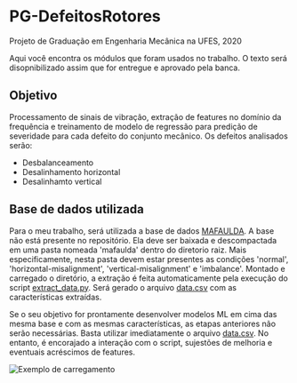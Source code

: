 # PG-DefeitosRotores

Projeto de Graduação em Engenharia Mecânica na UFES, 2020

Aqui você encontra os módulos que foram usados no trabalho. O texto será disopnibilizado assim que for entregue e aprovado pela banca.

## Objetivo

Processamento de sinais de vibração, extração de features no domínio da frequência e treinamento de modelo de regressão para predição de severidade para cada defeito do conjunto mecânico. Os defeitos analisados serão:

* Desbalanceamento
* Desalinhamento horizontal
* Desalinhamto vertical

## Base de dados utilizada

Para o meu trabalho, será utilizada a base de dados [MAFAULDA](http://www02.smt.ufrj.br/~offshore/mfs/page_01.html#SEC1). A base não está presente no repositório. Ela deve ser baixada e descompactada em uma pasta nomeada 'mafaulda' dentro do diretorio raiz. Mais especificamente, nesta pasta devem estar presentes as condições 'normal', 'horizontal-misalignment', 'vertical-misalignment' e 'imbalance'. Montado e carregado o diretório, a extração é feita automaticamente pela execução do script [extract_data.py](extract_data.py). Será gerado o arquivo [data.csv](data.csv) com as características extraídas.

Se o seu objetivo for prontamente desenvolver modelos ML em cima das mesma base e com as mesmas características, as etapas anteriores não serão necessárias. Basta utilizar imediatamente o arquivo [data.csv](data.csv). No entanto, é encorajado a interação com o script, sujestões de melhoria e eventuais acréscimos de features.

![Exemplo de carregamento](https://media.giphy.com/media/qreDqbIdpIINndTqZ2/giphy.gif)
